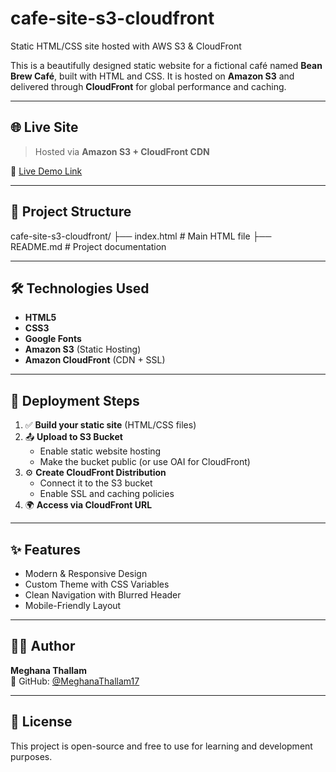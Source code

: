 # cafe-site-s3-cloudfront
Static HTML/CSS site hosted with AWS S3 &amp; CloudFront

This is a beautifully designed static website for a fictional café named **Bean Brew Café**, built with HTML and CSS. It is hosted on **Amazon S3** and delivered through **CloudFront** for global performance and caching.

---

## 🌐 Live Site

> Hosted via **Amazon S3 + CloudFront CDN**

📎 [Live Demo Link](https://d1oel7z1zb70cr.cloudfront.net/abc.html)  


---

## 📁 Project Structure

cafe-site-s3-cloudfront/
├── index.html # Main HTML file
├── README.md # Project documentation


---

## 🛠️ Technologies Used

- **HTML5**
- **CSS3**
- **Google Fonts**
- **Amazon S3** (Static Hosting)
- **Amazon CloudFront** (CDN + SSL)

---

## 🚀 Deployment Steps

1. ✅ **Build your static site** (HTML/CSS files)
2. 📤 **Upload to S3 Bucket**
   - Enable static website hosting
   - Make the bucket public (or use OAI for CloudFront)
3. ⚙️ **Create CloudFront Distribution**
   - Connect it to the S3 bucket
   - Enable SSL and caching policies
4. 🌍 **Access via CloudFront URL**

---

## ✨ Features

- Modern & Responsive Design
- Custom Theme with CSS Variables
- Clean Navigation with Blurred Header
- Mobile-Friendly Layout

---

## 🧑‍💻 Author

**Meghana Thallam**  
📌 GitHub: [@MeghanaThallam17](https://github.com/MeghanaThallam17)

---

## 📄 License

This project is open-source and free to use for learning and development purposes.

